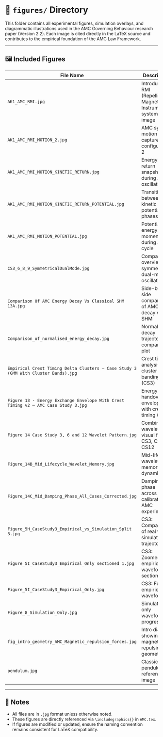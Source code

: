 # 📂 `figures/` Directory

This folder contains all experimental figures, simulation overlays, and diagrammatic illustrations used in the AMC Governing Behaviour research paper (Version 2.2). Each image is cited directly in the LaTeX source and contributes to the empirical foundation of the AMC Law Framework.

---

## 🖼️ Included Figures

| File Name | Description |
|-----------|-------------|
| `AK1_AMC_RMI.jpg` | Introductory RMI (Repelling Magnetic Instrument) system image |
| `AK1_AMC_RMI_MOTION_2.jpg` | AMC system motion capture – configuration 2 |
| `AK1_AMC_RMI_MOTION_KINETIC_RETURN.jpg` | Energy return snapshot during AMC oscillation |
| `AK1_AMC_RMI_MOTION_KINETIC_RETURN_POTENTIAL.jpg` | Transition between kinetic and potential phases |
| `AK1_AMC_RMI_MOTION_POTENTIAL.jpg` | Potential energy moment during AMC cycle |
| `CS3_6_8_9_SymmetricalDualMode.jpg` | Comparative overview of symmetrical dual-mode oscillations |
| `Comparison Of AMC Energy Decay Vs Classical SHM 13A.jpg` | Side-by-side comparison of AMC decay vs SHM |
| `Comparison_of_normalised_energy_decay.jpg` | Normalized decay trajectory comparison plot |
| `Empirical Crest Timing Delta Clusters – Case Study 3 (GMM With Cluster Bands).jpg` | Crest timing analysis with cluster banding (CS3) |
| `Figure 13 - Energy Exchange Envelope With Crest Timing v2 — AMC Case Study 3.jpg` | Energy handover envelope with crest timing (CS3) |
| `Figure 14 Case Study 3, 6 and 12 Wavelet Pattern.jpg` | Combined wavelet visual from CS3, CS6, CS12 |
| `Figure_14B_Mid_Lifecycle_Wavelet_Memory.jpg` | Mid-life wavelet memory dynamics |
| `Figure_14C_Mid_Damping_Phase_All_Cases_Corrected.jpg` | Damping phase across calibrated AMC experiments |
| `Figure_5H_CaseStudy3_Empirical_vs_Simulation_Split 3.jpg` | CS3: Comparison of real vs simulated trajectories |
| `Figure_5I_CaseStudy3_Empirical_Only sectioned 1.jpg` | CS3: Zoomed empirical waveform section |
| `Figure_5I_CaseStudy3_Empirical_Only.jpg` | CS3: Full empirical waveform |
| `Figure_8_Simulation_Only.jpg` | Simulation-only waveform progression |
| `fig_intro_geometry_AMC_Magnetic_repulsion_forces.jpg` | Intro diagram showing magnet repulsion geometry |
| `pendulum.jpg` | Classical pendulum reference image |

---

## 📝 Notes

- All files are in `.jpg` format unless otherwise noted.
- These figures are directly referenced via `\includegraphics{}` in `AMC.tex`.
- If figures are modified or updated, ensure the naming convention remains consistent for LaTeX compatibility.
